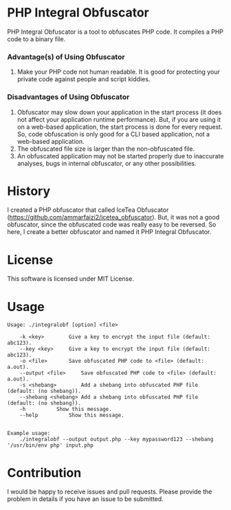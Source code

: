 
# PHP Integral Obfuscator
PHP Integral Obfuscator is a tool to obfuscates PHP code. It compiles a PHP code to a binary file.

### Advantage(s) of Using Obfuscator
1. Make your PHP code not human readable. It is good for protecting your private code against people and script kiddies.

### Disadvantages of Using Obfuscator
1. Obfuscator may slow down your application in the start process (it does not affect your application runtime performance). But, if you are using it on a web-based application, the start process is done for every request. So, code obfuscation is only good for a CLI based application, not a web-based application.
2. The obfuscated file size is larger than the non-obfuscated file.
3. An obfuscated application may not be started properly due to inaccurate analyses, bugs in internal obfuscator, or any other possibilities.

# History
I created a PHP obfuscator that called IceTea Obfuscator (https://github.com/ammarfaizi2/icetea_obfuscator). But, it was not a good obfuscator, since the obfuscated code was really easy to be reversed. So here, I create a better obfuscator and named it PHP Integral Obfuscator.

# License
This software is licensed under MIT License.

# Usage
```
Usage: ./integralobf [option] <file>

	-k <key>		Give a key to encrypt the input file (default: abc123).
	--key <key>		Give a key to encrypt the input file (default: abc123).
	-o <file>		Save obfuscated PHP code to <file> (default: a.out).
	--output <file>		Save obfuscated PHP code to <file> (default: a.out).
	-s <shebang>		Add a shebang into obfuscated PHP file (default: (no shebang)).
	--shebang <shebang>	Add a shebang into obfuscated PHP file (default: (no shebang)).
	-h			Show this message.
	--help			Show this message.


Example usage:
	./integralobf --output output.php --key mypassword123 --shebang '/usr/bin/env php' input.php
```

# Contribution
I would be happy to receive issues and pull requests. Please provide the problem in details if you have an issue to be submitted.
